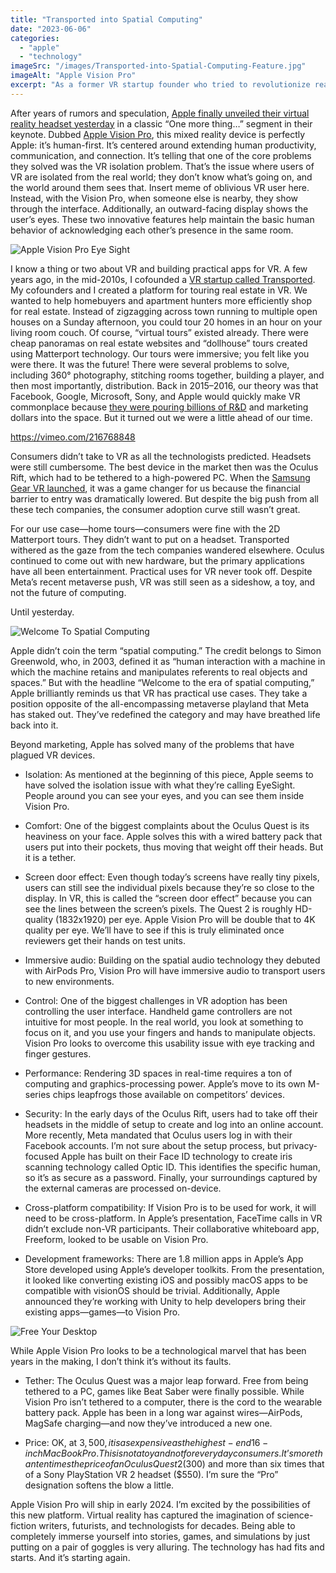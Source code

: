 ```yaml
---
title: "Transported into Spatial Computing"
date: "2023-06-06"
categories: 
  - "apple"
  - "technology"
imageSrc: "/images/Transported-into-Spatial-Computing-Feature.jpg"
imageAlt: "Apple Vision Pro"
excerpt: "As a former VR startup founder who tried to revolutionize real estate tours in the mid-2010s, I've seen the challenges of virtual reality firsthand. When Apple unveiled their Vision Pro headset, it felt like a pivotal moment for the technology I once bet my career on. Here's my perspective on how Apple is tackling VR's biggest hurdles."
---
```


After years of rumors and speculation, [Apple finally unveiled their virtual reality headset yesterday](https://www.youtube.com/live/GYkq9Rgoj8E?feature=share) in a classic “One more thing…” segment in their keynote. Dubbed [Apple Vision Pro](https://www.apple.com/apple-vision-pro/), this mixed reality device is perfectly Apple: it’s human-first. It’s centered around extending human productivity, communication, and connection. It’s telling that one of the core problems they solved was the VR isolation problem. That’s the issue where users of VR are isolated from the real world; they don’t know what’s going on, and the world around them sees that. Insert meme of oblivious VR user here. Instead, with the Vision Pro, when someone else is nearby, they show through the interface. Additionally, an outward-facing display shows the user’s eyes. These two innovative features help maintain the basic human behavior of acknowledging each other’s presence in the same room.

![Apple  Vision  Pro  Eye Sight](/images/Apple-Vision-Pro-EyeSight-scaled.jpg)

I know a thing or two about VR and building practical apps for VR. A few years ago, in the mid-2010s, I cofounded a [VR startup called Transported](https://wong.digital/case-studies/transported). My cofounders and I created a platform for touring real estate in VR. We wanted to help homebuyers and apartment hunters more efficiently shop for real estate. Instead of zigzagging across town running to multiple open houses on a Sunday afternoon, you could tour 20 homes in an hour on your living room couch. Of course, “virtual tours” existed already. There were cheap panoramas on real estate websites and “dollhouse” tours created using Matterport technology. Our tours were immersive; you felt like you were there. It was the future! There were several problems to solve, including 360° photography, stitching rooms together, building a player, and then most importantly, distribution. Back in 2015–2016, our theory was that Facebook, Google, Microsoft, Sony, and Apple would quickly make VR commonplace because [they were pouring billions of R&D](https://fortune.com/2017/06/07/apple-google-facebook-microsoft-are-battling-augmented-reality/) and marketing dollars into the space. But it turned out we were a little ahead of our time.

https://vimeo.com/216768848

Consumers didn’t take to VR as all the technologists predicted. Headsets were still cumbersome. The best device in the market then was the Oculus Rift, which had to be tethered to a high-powered PC. When the [Samsung Gear VR launched](https://www.youtube.com/watch?v=LVX7iruysrM), it was a game changer for us because the financial barrier to entry was dramatically lowered. But despite the big push from all these tech companies, the consumer adoption curve still wasn’t great.

For our use case—home tours—consumers were fine with the 2D Matterport tours. They didn’t want to put on a headset. Transported withered as the gaze from the tech companies wandered elsewhere. Oculus continued to come out with new hardware, but the primary applications have all been entertainment. Practical uses for VR never took off. Despite Meta’s recent metaverse push, VR was still seen as a sideshow, a toy, and not the future of computing.

Until yesterday.

![Welcome To Spatial Computing](/images/Welcome-to-spatial-computing.jpg)

Apple didn’t coin the term “spatial computing.” The credit belongs to Simon Greenwold, who, in 2003, defined it as “human interaction with a machine in which the machine retains and manipulates referents to real objects and spaces.” But with the headline “Welcome to the era of spatial computing,” Apple brilliantly reminds us that VR has practical use cases. They take a position opposite of the all-encompassing metaverse playland that Meta has staked out. They’ve redefined the category and may have breathed life back into it.

Beyond marketing, Apple has solved many of the problems that have plagued VR devices.

- Isolation: As mentioned at the beginning of this piece, Apple seems to have solved the isolation issue with what they’re calling EyeSight. People around you can see your eyes, and you can see them inside Vision Pro.

- Comfort: One of the biggest complaints about the Oculus Quest is its heaviness on your face. Apple solves this with a wired battery pack that users put into their pockets, thus moving that weight off their heads. But it is a tether.

- Screen door effect: Even though today’s screens have really tiny pixels, users can still see the individual pixels because they’re so close to the display. In VR, this is called the “screen door effect” because you can see the lines between the screen’s pixels. The Quest 2 is roughly HD-quality (1832x1920) per eye. Apple Vision Pro will be double that to 4K quality per eye. We’ll have to see if this is truly eliminated once reviewers get their hands on test units.

- Immersive audio: Building on the spatial audio technology they debuted with AirPods Pro, Vision Pro will have immersive audio to transport users to new environments.

- Control: One of the biggest challenges in VR adoption has been controlling the user interface. Handheld game controllers are not intuitive for most people. In the real world, you look at something to focus on it, and you use your fingers and hands to manipulate objects. Vision Pro looks to overcome this usability issue with eye tracking and finger gestures.

- Performance: Rendering 3D spaces in real-time requires a ton of computing and graphics-processing power. Apple’s move to its own M-series chips leapfrogs those available on competitors’ devices.

- Security: In the early days of the Oculus Rift, users had to take off their headsets in the middle of setup to create and log into an online account. More recently, Meta mandated that Oculus users log in with their Facebook accounts. I’m not sure about the setup process, but privacy-focused Apple has built on their Face ID technology to create iris scanning technology called Optic ID. This identifies the specific human, so it’s as secure as a password. Finally, your surroundings captured by the external cameras are processed on-device.

- Cross-platform compatibility: If Vision Pro is to be used for work, it will need to be cross-platform. In Apple’s presentation, FaceTime calls in VR didn’t exclude non-VR participants. Their collaborative whiteboard app, Freeform, looked to be usable on Vision Pro.

- Development frameworks: There are 1.8 million apps in Apple’s App Store developed using Apple’s developer toolkits. From the presentation, it looked like converting existing iOS and possibly macOS apps to be compatible with visionOS should be trivial. Additionally, Apple announced they’re working with Unity to help developers bring their existing apps—games—to Vision Pro.

![Free Your Desktop](/images/Free-your-desktop.jpg)

While Apple Vision Pro looks to be a technological marvel that has been years in the making, I don’t think it’s without its faults.

- Tether: The Oculus Quest was a major leap forward. Free from being tethered to a PC, games like Beat Saber were finally possible. While Vision Pro isn’t tethered to a computer, there is the cord to the wearable battery pack. Apple has been in a long war against wires—AirPods, MagSafe charging—and now they’ve introduced a new one.

- Price: OK, at $3,500, it is as expensive as the highest-end 16-inch MacBook Pro. This is not a toy and not for everyday consumers. It’s more than ten times the price of an Oculus Quest 2 ($300) and more than six times that of a Sony PlayStation VR 2 headset ($550). I’m sure the “Pro” designation softens the blow a little.

Apple Vision Pro will ship in early 2024. I’m excited by the possibilities of this new platform. Virtual reality has captured the imagination of science-fiction writers, futurists, and technologists for decades. Being able to completely immerse yourself into stories, games, and simulations by just putting on a pair of goggles is very alluring. The technology has had fits and starts. And it’s starting again.
